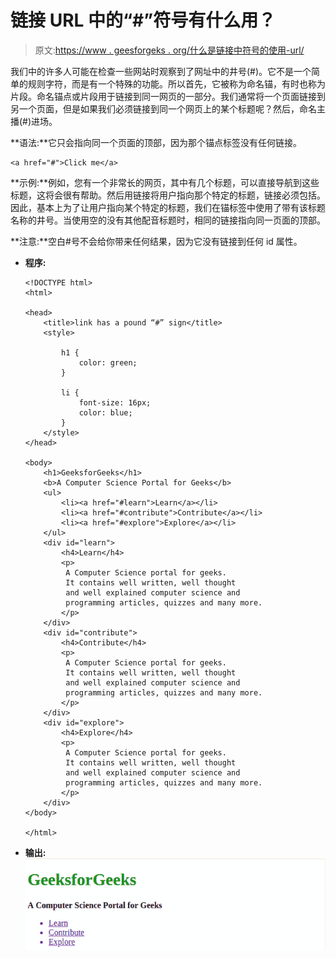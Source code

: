 # 链接 URL 中的“#”符号有什么用？

> 原文:[https://www . geesforgeks . org/什么是链接中符号的使用-url/](https://www.geeksforgeeks.org/what-is-the-use-of-symbol-in-link-url/)

我们中的许多人可能在检查一些网站时观察到了网址中的井号(#)。它不是一个简单的规则字符，而是有一个特殊的功能。所以首先，它被称为命名锚，有时也称为片段。命名锚点或片段用于链接到同一网页的一部分。我们通常将一个页面链接到另一个页面，但是如果我们必须链接到同一个网页上的某个标题呢？然后，命名主播(#)进场。

**语法:**它只会指向同一个页面的顶部，因为那个锚点标签没有任何链接。

```htmlhtml
<a href="#">Click me</a>
```

**示例:**例如，您有一个非常长的网页，其中有几个标题，可以直接导航到这些标题，这将会很有帮助。然后用链接将用户指向那个特定的标题，链接必须包括。因此，基本上为了让用户指向某个特定的标题，我们在锚标签中使用了带有该标题名称的井号。当使用空的没有其他配音标题时，相同的链接指向同一页面的顶部。

**注意:**空白#号不会给你带来任何结果，因为它没有链接到任何 id 属性。

*   **程序:**

    ```htmlhtml
    <!DOCTYPE html>
    <html>

    <head>
        <title>link has a pound “#” sign</title>
        <style>

            h1 {
                color: green;
            }

            li {
                font-size: 16px;
                color: blue;
            }
        </style>
    </head>

    <body>
        <h1>GeeksforGeeks</h1>
        <b>A Computer Science Portal for Geeks</b>
        <ul>
            <li><a href="#learn">Learn</a></li>
            <li><a href="#contribute">Contribute</a></li>
            <li><a href="#explore">Explore</a></li>
        </ul>
        <div id="learn">
            <h4>Learn</h4>
            <p>
             A Computer Science portal for geeks. 
             It contains well written, well thought 
             and well explained computer science and 
             programming articles, quizzes and many more.
            </p>
        </div>
        <div id="contribute">
            <h4>Contribute</h4>
            <p>
             A Computer Science portal for geeks. 
             It contains well written, well thought 
             and well explained computer science and 
             programming articles, quizzes and many more.
            </p>
        </div>
        <div id="explore">
            <h4>Explore</h4>
            <p>
             A Computer Science portal for geeks. 
             It contains well written, well thought 
             and well explained computer science and 
             programming articles, quizzes and many more.
            </p>
        </div>
    </body>

    </html>
    ```

*   **输出:**
    ![](img/4183b6d871b8b090ca4761a6911241d5.png)